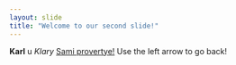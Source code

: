 ```yaml
---
layout: slide
title: "Welcome to our second slide!"
---
```

**Karl** u *Klary* [Sami provertye!](http://google.com)
Use the left arrow to go back!
